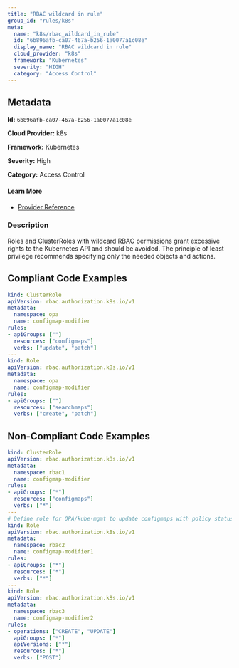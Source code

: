 ```yaml
---
title: "RBAC wildcard in rule"
group_id: "rules/k8s"
meta:
  name: "k8s/rbac_wildcard_in_rule"
  id: "6b896afb-ca07-467a-b256-1a0077a1c08e"
  display_name: "RBAC wildcard in rule"
  cloud_provider: "k8s"
  framework: "Kubernetes"
  severity: "HIGH"
  category: "Access Control"
---
```

## Metadata

**Id:** `6b896afb-ca07-467a-b256-1a0077a1c08e`

**Cloud Provider:** k8s

**Framework:** Kubernetes

**Severity:** High

**Category:** Access Control

#### Learn More

 - [Provider Reference](https://kubernetes.io/docs/reference/access-authn-authz/rbac/)

### Description

 Roles and ClusterRoles with wildcard RBAC permissions grant excessive rights to the Kubernetes API and should be avoided. The principle of least privilege recommends specifying only the needed objects and actions.


## Compliant Code Examples
```yaml
kind: ClusterRole
apiVersion: rbac.authorization.k8s.io/v1
metadata:
  namespace: opa
  name: configmap-modifier
rules:
- apiGroups: [""]
  resources: ["configmaps"]
  verbs: ["update", "patch"]
---
kind: Role
apiVersion: rbac.authorization.k8s.io/v1
metadata:
  namespace: opa
  name: configmap-modifier
rules:
- apiGroups: [""]
  resources: ["searchmaps"]
  verbs: ["create", "patch"]
```
## Non-Compliant Code Examples
```yaml
kind: ClusterRole
apiVersion: rbac.authorization.k8s.io/v1
metadata:
  namespace: rbac1
  name: configmap-modifier
rules:
- apiGroups: ["*"]
  resources: ["configmaps"]
  verbs: ["*"]
---
# Define role for OPA/kube-mgmt to update configmaps with policy status.
kind: Role
apiVersion: rbac.authorization.k8s.io/v1
metadata:
  namespace: rbac2
  name: configmap-modifier1
rules:
- apiGroups: ["*"]
  resources: ["*"]
  verbs: ["*"]
---
kind: Role
apiVersion: rbac.authorization.k8s.io/v1
metadata:
  namespace: rbac3
  name: configmap-modifier2
rules:
- operations: ["CREATE", "UPDATE"]
  apiGroups: ["*"]
  apiVersions: ["*"]
  resources: ["*"]
  verbs: ["POST"]

```